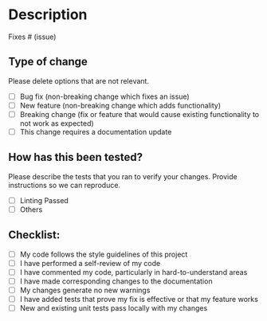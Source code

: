 # Description

<!-- Please include a summary of the changes and the related issue. Also please include relevant motivation and context. List any dependencies that are required
for this change. -->

<!-- Remove the Below line if it doesn't related to Issues -->

Fixes # (issue)

## Type of change

Please delete options that are not relevant.

- [ ] Bug fix (non-breaking change which fixes an issue)
- [ ] New feature (non-breaking change which adds functionality)
- [ ] Breaking change (fix or feature that would cause existing functionality to
      not work as expected)
- [ ] This change requires a documentation update

## How has this been tested?

Please describe the tests that you ran to verify your changes. Provide
instructions so we can reproduce.

- [ ] Linting Passed
- [ ] Others

## Checklist:

- [ ] My code follows the style guidelines of this project
- [ ] I have performed a self-review of my code
- [ ] I have commented my code, particularly in hard-to-understand areas
- [ ] I have made corresponding changes to the documentation
- [ ] My changes generate no new warnings
- [ ] I have added tests that prove my fix is effective or that my feature works
- [ ] New and existing unit tests pass locally with my changes
